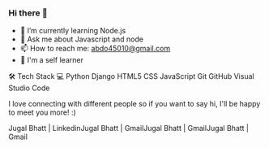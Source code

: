 ### Hi there 👋


- 🌱 I’m currently learning Node.js 
- 💬 Ask me about Javascript and node
- 📫 How to reach me: abdo45010@gmail.com
- 🤞 I'm a self learner

🛠  Tech Stack
💻   Python Django HTML5 CSS JavaScript Git GitHub Visual Studio Code

 
 I love connecting with different people so if you want to say hi, I'll be happy to meet you more! :)

Jugal Bhatt | LinkedinJugal Bhatt | GmailJugal Bhatt | GmailJugal Bhatt | Gmail
